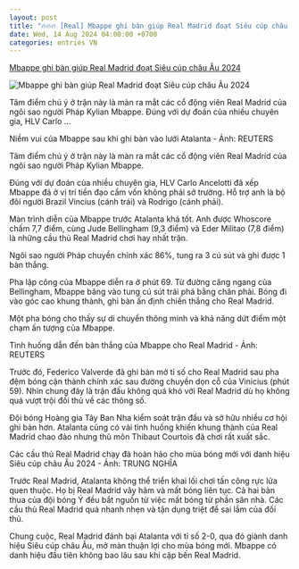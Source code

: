 ```yaml
---
layout: post
title: "🔥🔥🔥 [Real] Mbappe ghi bàn giúp Real Madrid đoạt Siêu cúp châu Âu 2024"
date: Wed, 14 Aug 2024 04:00:00 +0700
categories: entries VN
---
```

[Mbappe ghi bàn giúp Real Madrid đoạt Siêu cúp châu Âu 2024](https://tuoitre.vn/mbappe-ghi-ban-giup-real-madrid-doat-sieu-cup-chau-au-2024-20240815044304723.htm)

![Mbappe ghi bàn giúp Real Madrid đoạt Siêu cúp châu Âu 2024](https://cdn1.tuoitre.vn/thumb_w/1200/471584752817336320/2024/8/15/2024-08-14t213608z479181587up1ek8e1o06fxrtrmadp3soccer-supercup-mad-att-report-17236715994741043529824-52-0-964-1742-crop-17236716178271385908617.jpg)

Tâm điểm chú ý ở trận này là màn ra mắt các cổ động viên Real Madrid của ngôi sao người Pháp Kylian Mbappe. Đúng với dự đoán của nhiều chuyên gia, HLV Carlo ...

Niềm vui của Mbappe sau khi ghi bàn vào lưới Atalanta - Ảnh: REUTERS

Tâm điểm chú ý ở trận này là màn ra mắt các cổ động viên Real Madrid của ngôi sao người Pháp Kylian Mbappe.

Đúng với dự đoán của nhiều chuyên gia, HLV Carlo Ancelotti đã xếp Mbappe đá ở vị trí tiền đạo cắm vốn không phải sở trường. Hỗ trợ anh là bộ đôi người Brazil Vincius (cánh trái) và Rodrigo (cánh phải).

Màn trình diễn của Mbappe trước Atalanta khá tốt. Anh được Whoscore chấm 7,7 điểm, cùng Jude Bellingham (9,3 điểm) và Eder Militao (7,8 điểm) là những cầu thủ Real Madrid chơi hay nhất trận.

Ngôi sao người Pháp chuyền chính xác 86%, tung ra 3 cú sút và ghi được 1 bàn thắng.

Pha lập công của Mbappe diễn ra ở phút 69. Từ đường căng ngang của Bellingham, Mbappe băng vào tung cú sút trái phá bằng chân phải. Bóng đi vào góc cao khung thành, ghi bàn ấn định chiến thắng cho Real Madrid.

Một pha bóng cho thấy sự di chuyển thông minh và khả năng dứt điểm một chạm ấn tượng của Mbappe.

Tình huống dẫn đến bàn thắng của Mbappe cho Real Madrid - Ảnh: REUTERS

Trước đó, Federico Valverde đã ghi bàn mở tỉ số cho Real Madrid sau pha đệm bóng cận thành chính xác sau đường chuyền dọn cỗ của Vinicius (phút 59). Nhìn chung đây là trận đấu không quá khó với Real Madrid dù họ không quá vượt trội đối thủ về các thông số.

Đội bóng Hoàng gia Tây Ban Nha kiểm soát trận đấu và sở hữu nhiều cơ hội ghi bàn hơn. Atalanta cũng có vài tình huống khiến khung thành của Real Madrid chao đảo nhưng thủ môn Thibaut Courtois đã chơi rất xuất sắc.

Các cầu thủ Real Madrid chạy đà hoàn hảo cho mùa bóng mới với danh hiệu Siêu cúp châu Âu 2024 - Ảnh: TRUNG NGHĨA

Trước Real Madrid, Atalanta không thể triển khai lối chơi tấn công rực lửa quen thuộc. Họ bị Real Madrid vây hãm và mất bóng liên tục. Cả hai bàn thua của đội bóng Ý đều bắt nguồn từ việc mất bóng từ phần sân nhà. Các cầu thủ Real Madrid quá nhanh nhẹn và tận dụng triệt để sai lầm của đối thủ.

Chung cuộc, Real Madrid đánh bại Atalanta với tỉ số 2-0, qua đó giành danh hiệu Siêu cúp châu Âu, mở màn thuận lợi cho mùa bóng mới. Mbappe có danh hiệu đầu tiên không bao lâu sau khi cập bến Real Madrid.

